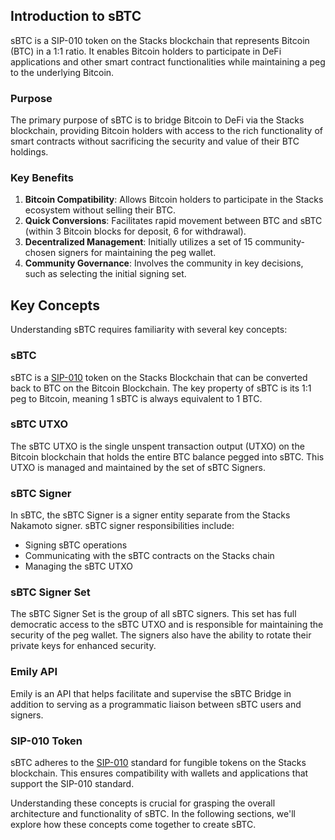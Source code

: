 ## Introduction to sBTC

sBTC is a SIP-010 token on the Stacks blockchain that represents Bitcoin (BTC) in a 1:1 ratio. It enables Bitcoin holders to participate in DeFi applications and other smart contract functionalities while maintaining a peg to the underlying Bitcoin.

### Purpose

The primary purpose of sBTC is to bridge Bitcoin to DeFi via the Stacks blockchain, providing Bitcoin holders with access to the rich functionality of smart contracts without sacrificing the security and value of their BTC holdings.

### Key Benefits

1. **Bitcoin Compatibility**: Allows Bitcoin holders to participate in the Stacks ecosystem without selling their BTC.
2. **Quick Conversions**: Facilitates rapid movement between BTC and sBTC (within 3 Bitcoin blocks for deposit, 6 for withdrawal).
3. **Decentralized Management**: Initially utilizes a set of 15 community-chosen signers for maintaining the peg wallet.
4. **Community Governance**: Involves the community in key decisions, such as selecting the initial signing set.

## Key Concepts

Understanding sBTC requires familiarity with several key concepts:

### sBTC

sBTC is a [SIP-010](https://github.com/stacksgov/sips/blob/main/sips/sip-010/sip-010-fungible-token-standard.md) token on the Stacks Blockchain that can be converted back to BTC on the Bitcoin Blockchain. The key property of sBTC is its 1:1 peg to Bitcoin, meaning 1 sBTC is always equivalent to 1 BTC.

### sBTC UTXO

The sBTC UTXO is the single unspent transaction output (UTXO) on the Bitcoin blockchain that holds the entire BTC balance pegged into sBTC. This UTXO is managed and maintained by the set of sBTC Signers.

### sBTC Signer

In sBTC, the sBTC Signer is a signer entity separate from the Stacks Nakamoto signer. sBTC signer responsibilities include:

- Signing sBTC operations
- Communicating with the sBTC contracts on the Stacks chain
- Managing the sBTC UTXO

### sBTC Signer Set

The sBTC Signer Set is the group of all sBTC signers. This set has full democratic access to the sBTC UTXO and is responsible for maintaining the security of the peg wallet. The signers also have the ability to rotate their private keys for enhanced security.

### Emily API

Emily is an API that helps facilitate and supervise the sBTC Bridge in addition to serving as a programmatic liaison between sBTC users and signers.

### SIP-010 Token

sBTC adheres to the [SIP-010](https://github.com/stacksgov/sips/blob/main/sips/sip-010/sip-010-fungible-token-standard.md) standard for fungible tokens on the Stacks blockchain. This ensures compatibility with wallets and applications that support the SIP-010 standard.

Understanding these concepts is crucial for grasping the overall architecture and functionality of sBTC. In the following sections, we'll explore how these concepts come together to create sBTC.

